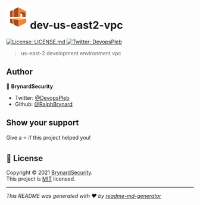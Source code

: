 # <img src="../images/amazon-vpc.png">dev-us-east2-vpc
<p>
  <a href="./LICENSE.md" target="_blank">
    <img alt="License: LICENSE.md" src="https://img.shields.io/badge/License-LICENSE.md-yellow.svg" />
  </a>
  <a href="https://twitter.com/DevopsPleb" target="_blank">
    <img alt="Twitter: DevopsPleb" src="https://img.shields.io/twitter/follow/DevopsPleb.svg?style=social" />
  </a>
</p>

> us-east-2 development environment vpc

## Author

👤 **BrynardSecurity**

* Twitter: [@DevopsPleb](https://twitter.com/DevopsPleb)
* Github: [@RalphBrynard](https://github.com/RalphBrynard)

## Show your support

Give a ⭐️ if this project helped you!

## 📝 License

Copyright © 2021 [BrynardSecurity](https://github.com/RalphBrynard).<br />
This project is [MIT](../LICENSE.md) licensed.

***
_This README was generated with ❤️ by [readme-md-generator](https://github.com/kefranabg/readme-md-generator)_